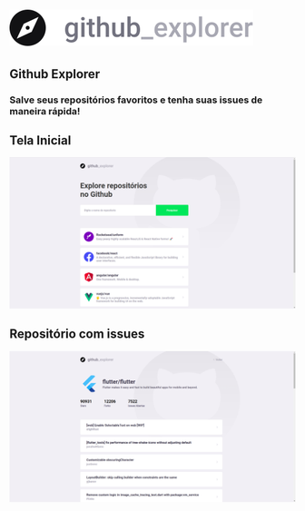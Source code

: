 

# <img src = "./src/assets/logo.svg">

## Github Explorer

### Salve seus repositórios favoritos e tenha suas issues de maneira rápida!


## Tela Inicial
<img src = "./src/assets/initialrd.png">


## Repositório com issues
<img src = "./src/assets/reprd.png">

